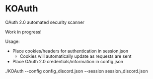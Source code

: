 # KOAuth
OAuth 2.0 automated security scanner

Work in progress!

Usage:
- Place cookies/headers for authentication in session.json
  - Cookies will automatically update as requests are sent
- Place OAuth 2.0 credentials/information in config.json

./KOAuth --config config_discord.json --session session_discord.json
